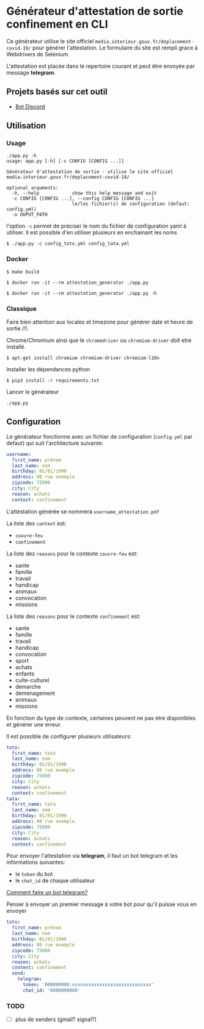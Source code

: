 # Générateur d'attestation de sortie confinement en CLI

Ce générateur utilise le site officiel `media.interieur.gouv.fr/deplacement-covid-19/` pour générer l'attestation. Le formulaire du site est rempli grace à Webdrivers de Selenium.

L'attestation est placée dans le repertoire courant et peut être envoyée par message **telegram**.

## Projets basés sur cet outil

- [Bot Discord](https://github.com/Nimon77/attestation-discord-bot)

## Utilisation

### Usage

```
./app.py -h
usage: app.py [-h] [-c CONFIG [CONFIG ...]]

Générateur d'attestation de sortie - utilise le site officiel media.interieur.gouv.fr/deplacement-covid-19/

optional arguments:
  -h, --help            show this help message and exit
  -c CONFIG [CONFIG ...], --config CONFIG [CONFIG ...]
                        le/les fichier(s) de configuration (defaut: config.yml)
  -o OUPUT_PATH
```

l'option `-c` permet de préciser le nom du fichier de configuration yaml à utiliser. Il est possible d'en utiliser plusieurs en enchainant les noms

`$ ./app.py -c config_toto.yml config_tata.yml`

### Docker

`$ make build`

`$ docker run -it --rm attestation_generator ./app.py`

`$ docker run -it --rm attestation_generator ./app.py -h`

### Classique

Faire bien attention aux locales et timezone pour générer date et heure de sortie /!\

Chrome/Chromium ainsi que le `chromedriver` ou `chromium-driver` doit etre installé.

`$ apt-get install chromium chromium-driver chromium-l10n`

Installer les dépendances python

`$ pip3 install -r requirements.txt`

Lancer le générateur

`./app.py`

## Configuration

Le générateur fonctionne avec un fichier de configuration (`config.yml` par defaut) qui suit l'architecture suivante:

```yml
username:
  first_name: prénom
  last_name: nom
  birthday: 01/01/1990
  address: 00 rue exemple
  zipcode: 75000
  city: City
  reason: achats
  context: confinement
```

L'attestation générée se nommera `username_attestation.pdf`

La liste des `context` est:

- `couvre-feu`
- `confinement`

La liste des `reasons` pour le contexte `couvre-feu` est:

- sante
- famille
- travail
- handicap
- animaux
- convocation
- missions

La liste des `reasons` pour le contexte `confinement` est:

- sante
- famille
- travail
- handicap
- convocation
- sport
- achats
- enfants
- culte-culturel
- demarche
- demenagement
- animaux
- missions

En fonction du type de contexte, certaines peuvent ne pas etre disponibles et générer une erreur.

Il est possible de configurer plusieurs utilisateurs:

```yml
toto:
  first_name: toto
  last_name: nom
  birthday: 01/01/1990
  address: 00 rue exemple
  zipcode: 75000
  city: City
  reason: achats
  context: confinement
tata:
  first_name: tata
  last_name: nom
  birthday: 01/01/1990
  address: 00 rue exemple
  zipcode: 75000
  city: City
  reason: achats
  context: confinement
```

Pour envoyer l'attestation via **telegram**, il faut un bot telegram et les informations suivantes: 

- le `token` du bot
- le `chat_id` de chaque utilisateur

[Comment faire un bot telegram?](https://fr.jeffprod.com/blog/2017/creer-un-bot-telegram/)

Penser à envoyer un premier message à votre bot pour qu'il puisse vous en envoyer

```yml
toto:
  first_name: prénom
  last_name: nom
  birthday: 01/01/1990
  address: 00 rue exemple
  zipcode: 75000
  city: City
  reason: achats
  context: confinement
  send:
    telegram:
      token: '000000000:xxxxxxxxxxxxxxxxxxxxxxxxxxxxx'
      chat_id: '0000000000'
```
### TODO

- [ ] plus de senders (gmail? signal?)
